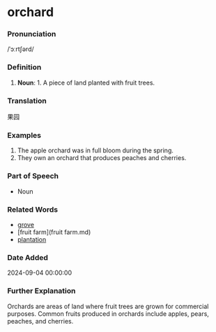 # orchard
### Pronunciation
/ˈɔːrtʃərd/
### Definition
1. **Noun**: 1. A piece of land planted with fruit trees.
### Translation
果园
### Examples
1. The apple orchard was in full bloom during the spring.
2. They own an orchard that produces peaches and cherries.
### Part of Speech
- Noun
### Related Words
- [grove](grove.md)
- [fruit farm](fruit farm.md)
- [plantation](plantation.md)
### Date Added
2024-09-04 00:00:00

### Further Explanation
Orchards are areas of land where fruit trees are grown for commercial purposes. Common fruits produced in orchards include apples, pears, peaches, and cherries.